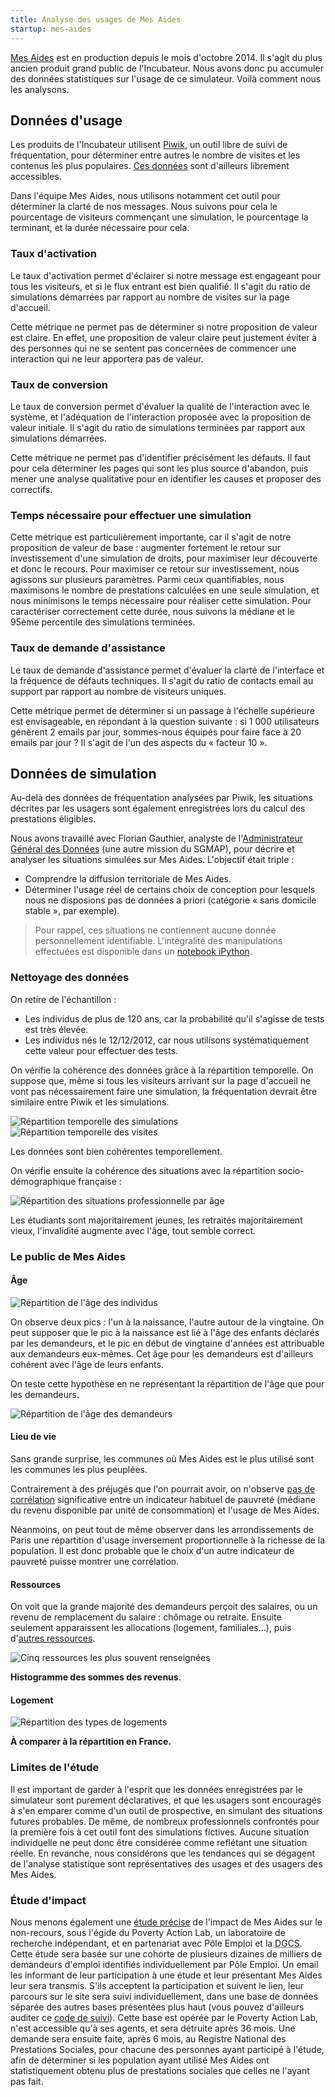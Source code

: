 ```yaml
---
title: Analyse des usages de Mes Aides
startup: mes-aides
---
```


[Mes Aides](https://mes-aides.gouv.fr) est en production depuis le mois d'octobre 2014. Il s'agit du plus ancien produit grand public de l'Incubateur. Nous avons donc pu accumuler des données statistiques sur l'usage de ce simulateur. Voilà comment nous les analysons.


## Données d'usage

Les produits de l'Incubateur utilisent [Piwik](https://piwik.org), un outil libre de suivi de fréquentation, pour déterminer entre autres le nombre de visites et les contenus les plus populaires. [Ces données](http://stats.data.gouv.fr/index.php?module=MultiSites&action=index&idSite=1&period=range&date=previous30#?module=MultiSites&action=index&idSite=1&period=range&date=previous30&idDashboard=1) sont d'ailleurs librement accessibles.

Dans l'équipe Mes Aides, nous utilisons notamment cet outil pour déterminer la clarté de nos messages. Nous suivons pour cela le pourcentage de visiteurs commençant une simulation, le pourcentage la terminant, et la durée nécessaire pour cela.

### Taux d'activation

Le taux d'activation permet d'éclairer si notre message est engageant pour tous les visiteurs, et si le flux entrant est bien qualifié. Il s'agit du ratio de simulations démarrées par rapport au nombre de visites sur la page d'accueil.

Cette métrique ne permet pas de déterminer si notre proposition de valeur est claire. En effet, une proposition de valeur claire peut justement éviter à des personnes qui ne se sentent pas concernées de commencer une interaction qui ne leur apportera pas de valeur.


### Taux de conversion

Le taux de conversion permet d'évaluer la qualité de l'interaction avec le système, et l'adéquation de l'interaction proposée avec la proposition de valeur initiale. Il s'agit du ratio de simulations terminées par rapport aux simulations démarrées.

Cette métrique ne permet pas d'identifier précisément les défauts. Il faut pour cela déterminer les pages qui sont les plus source d'abandon, puis mener une analyse qualitative pour en identifier les causes et proposer des correctifs.


### Temps nécessaire pour effectuer une simulation

Cette métrique est particulièrement importante, car il s'agit de notre proposition de valeur de base : augmenter fortement le retour sur investissement d'une simulation de droits, pour maximiser leur découverte et donc le recours. Pour maximiser ce retour sur investissement, nous agissons sur plusieurs paramètres. Parmi ceux quantifiables, nous maximisons le nombre de prestations calculées en une seule simulation, et nous minimisons le temps nécessaire pour réaliser cette simulation.
Pour caractériser correctement cette durée, nous suivons la médiane et le 95ème percentile des simulations terminées.


### Taux de demande d'assistance

Le taux de demande d'assistance permet d'évaluer la clarté de l'interface et la fréquence de défauts techniques. Il s'agit du ratio de contacts email au support par rapport au nombre de visiteurs uniques.


Cette métrique permet de déterminer si un passage à l'échelle supérieure est envisageable, en répondant à la question suivante : si 1 000 utilisateurs génèrent 2 emails par jour, sommes-nous équipés pour faire face à 20 emails par jour ? Il s'agit de l'un des aspects du « facteur 10 ».


## Données de simulation

Au-delà des données de fréquentation analysées par Piwik, les situations décrites par les usagers sont également enregistrées lors du calcul des prestations éligibles.

Nous avons travaillé avec Florian Gauthier, analyste de l'[Administrateur Général des Données](http://agd.data.gouv.fr) (une autre mission du SGMAP), pour décrire et analyser les situations simulées sur Mes Aides. L'objectif était triple :

- Comprendre la diffusion territoriale de Mes Aides.
- Déterminer l'usage réel de certains choix de conception pour lesquels nous ne disposions pas de données a priori (catégorie « sans domicile stable », par exemple).

> Pour rappel, ces situations ne contiennent aucune donnée personnellement identifiable.
> L'intégralité des manipulations effectuées est disponible dans un [notebook iPython](https://github.com/sgmap/mes-aides-analytics/blob/dev/python/stats_descr.ipynb).

### Nettoyage des données

On retire de l'échantillon :

- Les individus de plus de 120 ans, car la probabilité qu'il s'agisse de tests est très élevée.
- Les individus nés le 12/12/2012, car nous utilisons systématiquement cette valeur pour effectuer des tests.

On vérifie la cohérence des données grâce à la répartition temporelle. On suppose que, même si tous les visiteurs arrivant sur la page d'accueil ne vont pas nécessairement faire une simulation, la fréquentation devrait être similaire entre Piwik et les simulations.

![Répartition temporelle des simulations](/img/posts/2016-06-09-mes-aides-analytics/frequentation-backend.png)
![Répartition temporelle des visites](/img/posts/2016-06-09-mes-aides-analytics/frequentation-piwik.png)

Les données sont bien cohérentes temporellement.

On vérifie ensuite la cohérence des situations avec la répartition socio-démographique française :

![Répartition des situations professionnelle par âge](/img/posts/2016-06-09-mes-aides-analytics/repartition-age-situationpro.png)

Les étudiants sont majoritairement jeunes, les retraités majoritairement vieux, l'invalidité augmente avec l'âge, tout semble correct.

### Le public de Mes Aides

#### Âge

![Répartition de l'âge des individus](/img/posts/2016-06-09-mes-aides-analytics/repartition-age.png)

On observe deux pics : l'un à la naissance, l'autre autour de la vingtaine.
On peut supposer que le pic à la naissance est lié à l'âge des enfants déclarés par les demandeurs, et le pic en début de vingtaine d'années est attribuable aux demandeurs eux-mêmes. Cet âge pour les demandeurs est d'ailleurs cohérent avec l'âge de leurs enfants.

On teste cette hypothèse en ne représentant la répartition de l'âge que pour les demandeurs.

![Répartition de l'âge des demandeurs](/img/posts/2016-06-09-mes-aides-analytics/repartition-age-demandeurs.png)

#### Lieu de vie

Sans grande surprise, les communes où Mes Aides est le plus utilisé sont les communes les plus peuplées.

Contrairement à des préjugés que l'on pourrait avoir, on n'observe [pas de corrélation](https://github.com/sgmap/mes-aides-analytics/blob/dev/python/plot_CP.ipynb) significative entre un indicateur habituel de pauvreté (médiane du revenu disponible par unité de consommation) et l'usage de Mes Aides.

Néanmoins, on peut tout de même observer dans les arrondissements de Paris une répartition d'usage inversement proportionnelle à la richesse de la population. Il est donc probable que le choix d'un autre indicateur de pauvreté puisse montrer une corrélation.

#### Ressources

On voit que la grande majorité des demandeurs perçoit des salaires, ou un revenu de remplacement du salaire : chômage ou retraite. Ensuite seulement apparaissent les allocations (logement, familiales…), puis d'[autres ressources](/img/posts/2016-06-09-mes-aides-analytics/ressources-sans-top-2.png).

![Cinq ressources les plus souvent renseignées](/img/posts/2016-06-09-mes-aides-analytics/top-5-ressources.png)

**Histogramme des sommes des revenus**.

#### Logement

![Répartition des types de logements](/img/posts/2016-06-09-mes-aides-analytics/repartition-logement.png)

**À comparer à la répartition en France.**

### Limites de l'étude

Il est important de garder à l'esprit que les données enregistrées par le simulateur sont purement déclaratives, et que les usagers sont encouragés à s'en emparer comme d'un outil de prospective, en simulant des situations futures probables. De même, de nombreux professionnels confrontés pour la première fois à cet outil font des simulations fictives. Aucune situation individuelle ne peut donc être considérée comme reflétant une situation réelle. En revanche, nous considérons que les tendances qui se dégagent de l'analyse statistique sont représentatives des usages et des usagers des Mes Aides.

### Étude d'impact

Nous menons également une [étude précise](https://mes-droits.fr) de l'impact de Mes Aides sur le non-recours, sous l'égide du Poverty Action Lab, un laboratoire de recherche indépendant, et en partenariat avec Pôle Emploi et la <abbr title="Direction Générale de la Cohésion Sociale">DGCS</abbr>. Cette étude sera basée sur une cohorte de plusieurs dizaines de milliers de demandeurs d'emploi identifiés individuellement par Pôle Emploi. Un email les informant de leur participation à une étude et leur présentant Mes Aides leur sera transmis. S'ils acceptent la participation et suivent le lien, leur parcours sur le site sera suivi individuellement, dans une base de données séparée des autres bases présentées plus haut (vous pouvez d'ailleurs auditer ce [code de suivi](https://github.com/sgmap/mes-aides-ui/pull/288)). Cette base est opérée par le Poverty Action Lab, n'est accessible qu'à ses agents, et sera détruite après 36 mois.
Une demande sera ensuite faite, après 6 mois, au Registre National des Prestations Sociales, pour chacune des personnes ayant participé à l'étude, afin de déterminer si les population ayant utilisé Mes Aides ont statistiquement obtenu plus de prestations sociales que celles ne l'ayant pas fait.
